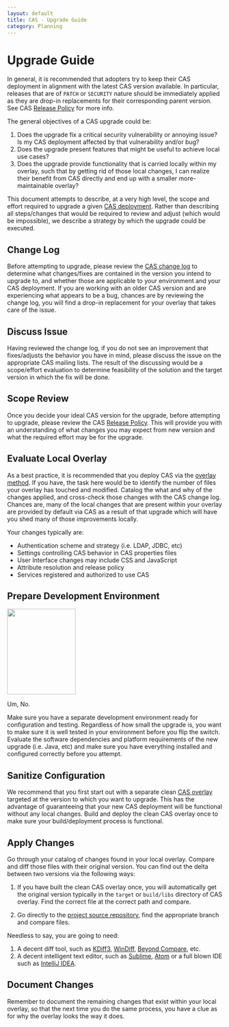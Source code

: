 ```yaml
---
layout: default
title: CAS - Upgrade Guide
category: Planning
---
```


# Upgrade Guide

In general, it is recommended that adopters try to keep their CAS deployment in alignment with the latest CAS version available.
In particular, releases that are of `PATCH` or `SECURITY` nature should be immediately applied as they are drop-in replacements
for their corresponding parent version. See CAS [Release Policy](../../developer/Release-Policy.html) for more info. 

The general objectives of a CAS upgrade could be:

1. Does the upgrade fix a critical security vulnerability or annoying issue? Is my CAS deployment 
affected by that vulnerability and/or bug?
2. Does the upgrade present features that might be useful to achieve local use cases?
3. Does the upgrade provide functionality that is carried locally within my overlay, such that by getting rid of those
local changes, I can realize their benefit from CAS directly and end up with a smaller more-maintainable overlay? 

This document attempts to describe, at a very high level, the scope and effort required to upgrade a given 
[CAS deployment](../installation/WAR-Overlay-Installation.html). Rather than describing all steps/changes that would be required
to review and adjust (which would be impossible), we describe a strategy by which the upgrade could be executed. 

## Change Log

Before attempting to upgrade, please review the [CAS change log](https://github.com/apereo/cas/releases) to determine
what changes/fixes are contained in the version you intend to upgrade to, and whether those are applicable to your environment
and your CAS deployment. If you are working with an older CAS version and are experiencing what appears to be a bug, chances are
by reviewing the change log, you will find a drop-in replacement for your overlay that takes care of the issue. 

## Discuss Issue

Having reviewed the change log, if you do not see an improvement that fixes/adjusts the behavior you have in mind, 
please discuss the issue on the appropriate CAS mailing lists. The result of the discussing would be a scope/effort
evaluation to determine feasibility of the solution and the target version in which the fix will be done. 

## Scope Review

Once you decide your ideal CAS version for the upgrade, before attempting to upgrade, 
please review the CAS [Release Policy](../../developer/Release-Policy.html). This will provide you
with an understanding of what changes you may expect from new version and what the required effort
may be for the upgrade.

## Evaluate Local Overlay

As a best practice, it is recommended that you deploy CAS via the [overlay method](../installation/WAR-Overlay-Installation.html).
If you have, the task here would be to identify the number of files your overlay has touched and modified. Catalog the 
what and why of the changes applied, and cross-check those changes with the CAS change log. Chances are, many of the
local changes that are present within your overlay are provided by default via CAS as a result of that upgrade which will
have you shed many of those improvements locally. 

Your changes typically are:

* Authentication scheme and strategy (i.e. LDAP, JDBC, etc)
* Settings controlling CAS behavior in CAS properties files
* User Interface changes may include CSS and JavaScript
* Attribute resolution and release policy
* Services registered and authorized to use CAS

## Prepare Development Environment

<img src="http://i.imgur.com/jcdDHWb.jpg" width="160px" height="200px">

Um, No. 

Make sure you have a separate development environment ready for configuration and testing. Regardless of how small
the upgrade is, you want to make sure it is well tested in your environment before you flip the switch. Evaluate
the software dependencies and platform requirements of the new upgrade (i.e. Java, etc)
and make sure you have everything installed and configured correctly before you attempt. 

## Sanitize Configuration

We recommend that you first start out with a separate clean [CAS overlay](../installation/WAR-Overlay-Installation.html) targeted
at the version to which you want to upgrade. This has the advantage of guaranteeing that your new CAS deployment 
will be functional without any local changes. Build and deploy the clean CAS overlay once to make sure
your build/deployment process is functional.

## Apply Changes

Go through your catalog of changes found in your local overlay. Compare and diff those files with their
original version. You can find out the delta between two versions via the following ways:

1. If you have built the clean CAS overlay once, you will automatically get the original version typically
in the `target` or `build/libs` directory of CAS overlay. Find the correct file at the correct path and compare.

2. Go directly to the [project source repository](https://github.com/apereo/cas), find the appropriate branch
and compare files. 

Needless to say, you are going to need:

1. A decent diff tool, such as [KDiff3](http://kdiff3.sourceforge.net/), [WinDiff](http://winmerge.org), 
[Beyond Compare](http://www.scootersoftware.com/), etc.
2. A decent intelligent text editor, such as [Sublime](http://www.sublimetext.com),
[Atom](https://atom.io/) or a full blown IDE such as [IntelliJ IDEA](https://www.jetbrains.com/idea/).

## Document Changes

Remember to document the remaining changes that exist within your local overlay, so that the next time you do the
same process, you have a clue as for why the overlay looks the way it does. 
